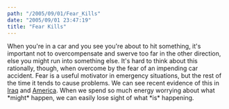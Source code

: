 ```yaml
---
path: "/2005/09/01/Fear_Kills" 
date: "2005/09/01 23:47:19" 
title: "Fear Kills" 
---
```

<p>When you're in a car and you see you're about to hit something, it's important not to overcompensate and swerve too far in the other direction, else you might run into something else. It's hard to think about this rationally, though, when overcome by the fear of an impending car accident. Fear is a useful motivator in emergency situations, but the rest of the time it tends to cause problems. We can see recent evidence of this in <a href="http://www.theglobeandmail.com/servlet/ArticleNews/TPStory/LAC/20050901/IRAQ01/TPInternational/TopStories">Iraq</a> and <a href="http://www.guardian.co.uk/usa/story/0,12271,1560351,00.html">America</a>. When we spend so much energy worrying about what *might* happen, we can easily lose sight of what *is* happening.</p>